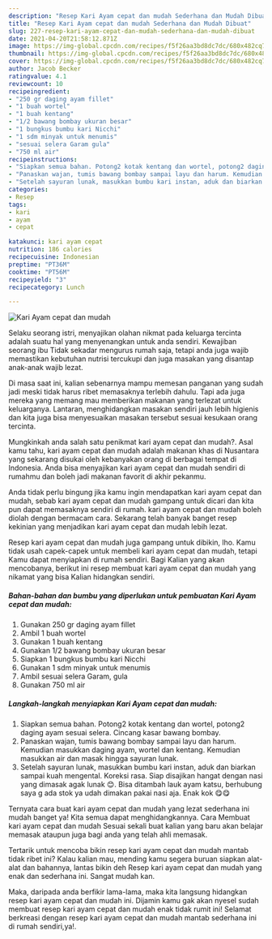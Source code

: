 ```yaml
---
description: "Resep Kari Ayam cepat dan mudah Sederhana dan Mudah Dibuat"
title: "Resep Kari Ayam cepat dan mudah Sederhana dan Mudah Dibuat"
slug: 227-resep-kari-ayam-cepat-dan-mudah-sederhana-dan-mudah-dibuat
date: 2021-04-20T21:58:12.871Z
image: https://img-global.cpcdn.com/recipes/f5f26aa3bd8dc7dc/680x482cq70/kari-ayam-cepat-dan-mudah-foto-resep-utama.jpg
thumbnail: https://img-global.cpcdn.com/recipes/f5f26aa3bd8dc7dc/680x482cq70/kari-ayam-cepat-dan-mudah-foto-resep-utama.jpg
cover: https://img-global.cpcdn.com/recipes/f5f26aa3bd8dc7dc/680x482cq70/kari-ayam-cepat-dan-mudah-foto-resep-utama.jpg
author: Jacob Becker
ratingvalue: 4.1
reviewcount: 10
recipeingredient:
- "250 gr daging ayam fillet"
- "1 buah wortel"
- "1 buah kentang"
- "1/2 bawang bombay ukuran besar"
- "1 bungkus bumbu kari Nicchi"
- "1 sdm minyak untuk menumis"
- "sesuai selera Garam gula"
- "750 ml air"
recipeinstructions:
- "Siapkan semua bahan. Potong2 kotak kentang dan wortel, potong2 daging ayam sesuai selera. Cincang kasar bawang bombay."
- "Panaskan wajan, tumis bawang bombay sampai layu dan harum. Kemudian masukkan daging ayam, wortel dan kentang. Kemudian masukkan air dan masak hingga sayuran lunak."
- "Setelah sayuran lunak, masukkan bumbu kari instan, aduk dan biarkan sampai kuah mengental. Koreksi rasa. Siap disajikan hangat dengan nasi yang dimasak agak lunak 😊. Bisa ditambah lauk ayam katsu, berhubung saya g ada stok ya udah dimakan pakai nasi aja. Enak kok 😋😋"
categories:
- Resep
tags:
- kari
- ayam
- cepat

katakunci: kari ayam cepat 
nutrition: 186 calories
recipecuisine: Indonesian
preptime: "PT36M"
cooktime: "PT56M"
recipeyield: "3"
recipecategory: Lunch

---
```



![Kari Ayam cepat dan mudah](https://img-global.cpcdn.com/recipes/f5f26aa3bd8dc7dc/680x482cq70/kari-ayam-cepat-dan-mudah-foto-resep-utama.jpg)

Selaku seorang istri, menyajikan olahan nikmat pada keluarga tercinta adalah suatu hal yang menyenangkan untuk anda sendiri. Kewajiban seorang ibu Tidak sekadar mengurus rumah saja, tetapi anda juga wajib memastikan kebutuhan nutrisi tercukupi dan juga masakan yang disantap anak-anak wajib lezat.

Di masa  saat ini, kalian sebenarnya mampu memesan panganan yang sudah jadi meski tidak harus ribet memasaknya terlebih dahulu. Tapi ada juga mereka yang memang mau memberikan makanan yang terlezat untuk keluarganya. Lantaran, menghidangkan masakan sendiri jauh lebih higienis dan kita juga bisa menyesuaikan masakan tersebut sesuai kesukaan orang tercinta. 



Mungkinkah anda salah satu penikmat kari ayam cepat dan mudah?. Asal kamu tahu, kari ayam cepat dan mudah adalah makanan khas di Nusantara yang sekarang disukai oleh kebanyakan orang di berbagai tempat di Indonesia. Anda bisa menyajikan kari ayam cepat dan mudah sendiri di rumahmu dan boleh jadi makanan favorit di akhir pekanmu.

Anda tidak perlu bingung jika kamu ingin mendapatkan kari ayam cepat dan mudah, sebab kari ayam cepat dan mudah gampang untuk dicari dan kita pun dapat memasaknya sendiri di rumah. kari ayam cepat dan mudah boleh diolah dengan bermacam cara. Sekarang telah banyak banget resep kekinian yang menjadikan kari ayam cepat dan mudah lebih lezat.

Resep kari ayam cepat dan mudah juga gampang untuk dibikin, lho. Kamu tidak usah capek-capek untuk membeli kari ayam cepat dan mudah, tetapi Kamu dapat menyiapkan di rumah sendiri. Bagi Kalian yang akan mencobanya, berikut ini resep membuat kari ayam cepat dan mudah yang nikamat yang bisa Kalian hidangkan sendiri.

<!--inarticleads1-->

##### Bahan-bahan dan bumbu yang diperlukan untuk pembuatan Kari Ayam cepat dan mudah:

1. Gunakan 250 gr daging ayam fillet
1. Ambil 1 buah wortel
1. Gunakan 1 buah kentang
1. Gunakan 1/2 bawang bombay ukuran besar
1. Siapkan 1 bungkus bumbu kari Nicchi
1. Gunakan 1 sdm minyak untuk menumis
1. Ambil sesuai selera Garam, gula
1. Gunakan 750 ml air




<!--inarticleads2-->

##### Langkah-langkah menyiapkan Kari Ayam cepat dan mudah:

1. Siapkan semua bahan. Potong2 kotak kentang dan wortel, potong2 daging ayam sesuai selera. Cincang kasar bawang bombay.
1. Panaskan wajan, tumis bawang bombay sampai layu dan harum. Kemudian masukkan daging ayam, wortel dan kentang. Kemudian masukkan air dan masak hingga sayuran lunak.
1. Setelah sayuran lunak, masukkan bumbu kari instan, aduk dan biarkan sampai kuah mengental. Koreksi rasa. Siap disajikan hangat dengan nasi yang dimasak agak lunak 😊. Bisa ditambah lauk ayam katsu, berhubung saya g ada stok ya udah dimakan pakai nasi aja. Enak kok 😋😋




Ternyata cara buat kari ayam cepat dan mudah yang lezat sederhana ini mudah banget ya! Kita semua dapat menghidangkannya. Cara Membuat kari ayam cepat dan mudah Sesuai sekali buat kalian yang baru akan belajar memasak ataupun juga bagi anda yang telah ahli memasak.

Tertarik untuk mencoba bikin resep kari ayam cepat dan mudah mantab tidak ribet ini? Kalau kalian mau, mending kamu segera buruan siapkan alat-alat dan bahannya, lantas bikin deh Resep kari ayam cepat dan mudah yang enak dan sederhana ini. Sangat mudah kan. 

Maka, daripada anda berfikir lama-lama, maka kita langsung hidangkan resep kari ayam cepat dan mudah ini. Dijamin kamu gak akan nyesel sudah membuat resep kari ayam cepat dan mudah enak tidak rumit ini! Selamat berkreasi dengan resep kari ayam cepat dan mudah mantab sederhana ini di rumah sendiri,ya!.

